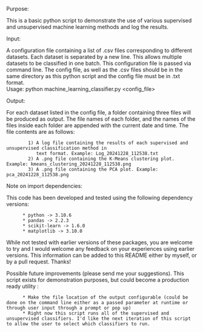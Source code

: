 Purpose: 

This is a basic python script to demonstrate the use of various supervised and unsupervised machine learning 
methods and log the results.
          
Input: 

A configuration file containing a list of .csv files corresponding to different datasets. Each dataset
is separated by a new line. This allows multiple datasets to be classified in one batch. This configuration
file is passed via command line. The config file, as well as the .csv files should be in the same directory
as this python script and the config file must be in .txt format.  
Usage: python machine_learning_classifier.py <config_file>

Output: 

For each dataset listed in the config file, a folder containing three files will be produced as output.
The file names of each folder, and the names of the files inside each folder are appended with the current
date and time. The file contents are as follows:
        
            1) A log file containing the results of each supervised and unsupervised classification method in
               text format. Example: Log_20241228_112538.txt
            2) A .png file containing the K-Means clustering plot. Example: kmeans_clustering_20241228_112538.png
            3) A .png file containing the PCA plot. Example: pca_20241228_112538.png

Note on import dependencies:

This code has been developed and tested using the following dependency versions:  

          * python -> 3.10.6  
          * pandas -> 2.2.3  
          * scikit-learn -> 1.6.0  
          * matplotlib -> 3.10.0    

While not tested with earlier versions of these packages, you are welcome to try and I would welcome any feedback on your experiences using earlier versions. This information can be added to this README either by myself, or by a pull request. Thanks!  

Possible future improvements (please send me your suggestions). This script exists for demonstration purposes, but could become a production ready utility :  

          * Make the file location of the output configurable (could be done on the command line either as a passed parameter at runtime or through user input through a prompt or pop up)  
          * Right now this script runs all of the supervised and unsupervised classifiers. I'd like the next iteration of this script to allow the user to select which classifiers to run.     

